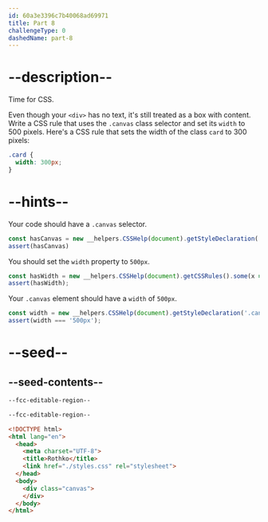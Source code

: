 ```yaml
---
id: 60a3e3396c7b40068ad69971
title: Part 8
challengeType: 0
dashedName: part-8
---
```


# --description--

Time for CSS.

Even though your `<div>` has no text, it's still treated as a box with content.
Write a CSS rule that uses the `.canvas` class selector and set its `width` to 500 pixels.
Here's a CSS rule that sets the width of the class `card` to 300 pixels:

```css
.card {
  width: 300px;
}
```

# --hints--

Your code should have a `.canvas` selector.

```js
const hasCanvas = new __helpers.CSSHelp(document).getStyleDeclaration('.canvas');
assert(hasCanvas)
```

You should set the `width` property to `500px`.

```js
const hasWidth = new __helpers.CSSHelp(document).getCSSRules().some(x => x.style.width === '500px')
assert(hasWidth);
```

Your `.canvas` element should have a `width` of `500px`.

```js
const width = new __helpers.CSSHelp(document).getStyleDeclaration('.canvas')?.getPropertyValue('width');
assert(width === '500px');
```

# --seed--

## --seed-contents--

```css
--fcc-editable-region--

--fcc-editable-region--

```

```html
<!DOCTYPE html>
<html lang="en">
  <head>
    <meta charset="UTF-8">
    <title>Rothko</title>
    <link href="./styles.css" rel="stylesheet">
  </head>
  <body>
    <div class="canvas">
    </div>
  </body>
</html>
```
